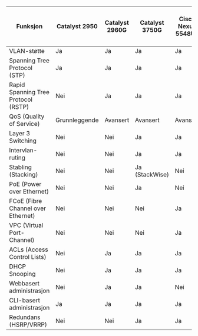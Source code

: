 | Funksjon                             | Catalyst 2950 | Catalyst 2960G | Catalyst 3750G | Cisco Nexus 5548UP | Catalyst 2940 | Unifi 8-porters PoE Switch |
|--------------------------------------|---------------|----------------|----------------|--------------------|---------------|----------------------------|
| VLAN-støtte                          | Ja            | Ja             | Ja             | Ja                 | Ja            | Ja                         |
| Spanning Tree Protocol (STP)         | Ja            | Ja             | Ja             | Ja                 | Ja            | Nei                        |
| Rapid Spanning Tree Protocol (RSTP)  | Nei           | Ja             | Ja             | Ja                 | Nei           | Nei                        |
| QoS (Quality of Service)             | Grunnleggende | Avansert       | Avansert       | Avansert           | Grunnleggende | Ja                         |
| Layer 3 Switching                    | Nei           | Nei            | Ja             | Ja                 | Nei           | Nei                        |
| Intervlan-ruting                     | Nei           | Nei            | Ja             | Ja                 | Nei           | Nei                        |
| Stabling (Stacking)                  | Nei           | Nei            | Ja (StackWise) | Nei                | Nei           | Nei                        |
| PoE (Power over Ethernet)            | Nei           | Nei            | Ja             | Nei                | Nei           | Ja                         |
| FCoE (Fibre Channel over Ethernet)   | Nei           | Nei            | Nei            | Ja                 | Nei           | Nei                        |
| VPC (Virtual Port-Channel)           | Nei           | Nei            | Nei            | Ja                 | Nei           | Nei                        |
| ACLs (Access Control Lists)          | Nei           | Ja             | Ja             | Ja                 | Nei           | Nei                        |
| DHCP Snooping                        | Nei           | Ja             | Ja             | Ja                 | Nei           | Nei                        |
| Webbasert administrasjon             | Nei           | Ja             | Ja             | Nei                | Nei           | Ja                         |
| CLI-basert administrasjon            | Ja            | Ja             | Ja             | Ja                 | Ja            | Nei                        |
| Redundans (HSRP/VRRP)                | Nei           | Nei            | Ja             | Ja                 | Nei           | Nei                        |